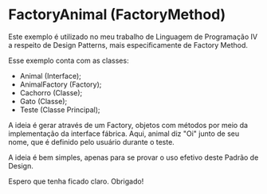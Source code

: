 # FactoryAnimal (FactoryMethod)

Este exemplo é utilizado no meu trabalho de Linguagem de Programação IV a respeito de Design Patterns, mais especificamente de Factory Method.

Esse exemplo conta com as classes:

- Animal (Interface);
- AnimalFactory (Factory);
- Cachorro (Classe);
- Gato (Classe);
- Teste (Classe Principal);

A ideia é gerar através de um Factory, objetos com métodos por meio da implementação da interface fábrica. Aqui, animal diz "Oi" junto de seu nome, que é definido pelo usuário durante o teste.

A ideia é bem simples, apenas para se provar o uso efetivo deste Padrão de Design.

Espero que tenha ficado claro. Obrigado!
